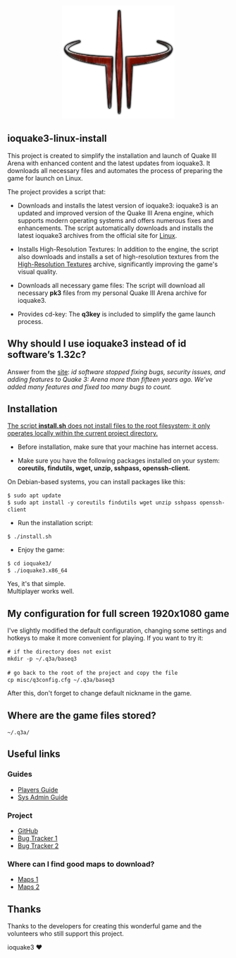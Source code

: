 <div align="center">
<img src="https://github.com/iikrllx/ioquake3-linux-install/blob/master/for-readme/header.webp">
</div>

## ioquake3-linux-install
This project is created to simplify the installation and launch of Quake III Arena with enhanced
content and the latest updates from ioquake3. It downloads all necessary files and automates the
process of preparing the game for launch on Linux.

The project provides a script that:

- Downloads and installs the latest version of ioquake3: ioquake3 is an updated and improved version
  of the Quake III Arena engine, which supports modern operating systems and offers numerous fixes
  and enhancements. The script automatically downloads and installs the latest ioquake3 archives from
  the official site for [Linux](https://ioquake3.org/get-it/).

- Installs High-Resolution Textures: In addition to the engine, the script also downloads and
  installs a set of high-resolution textures from the
  [High-Resolution Textures](https://ioquake3.org/extras/replacement_content/) archive,
  significantly improving the game's visual quality.

- Downloads all necessary game files: The script will download all necessary **pk3** files from my
  personal Quake III Arena archive for ioquake3.

- Provides cd-key: The **q3key** is included to simplify the game launch process.

## Why should I use ioquake3 instead of id software’s 1.32c?
Answer from the [site](https://ioquake3.org/help/players-guide/#whyioquake3):
*id software stopped fixing bugs, security issues, and adding features to Quake 3: Arena more than
fifteen years ago. We’ve added many features and fixed too many bugs to count.*

## Installation
<u>The script **install.sh** does not install files to the root filesystem; it only operates locally
within the current project directory.</u>

- Before installation, make sure that your machine has internet access.

- Make sure you have the following packages installed on your system: **coreutils, findutils, wget,
  unzip, sshpass, openssh-client.**

On Debian-based systems, you can install packages like this:
```
$ sudo apt update
$ sudo apt install -y coreutils findutils wget unzip sshpass openssh-client
```

- Run the installation script:
```
$ ./install.sh
```

- Enjoy the game:
```
$ cd ioquake3/
$ ./ioquake3.x86_64
```

Yes, it's that simple.</br>
Multiplayer works well.

## My configuration for full screen 1920x1080 game
I've slightly modified the default configuration, changing some settings and hotkeys to make it more
convenient for playing. If you want to try it:

```
# if the directory does not exist
mkdir -p ~/.q3a/baseq3

# go back to the root of the project and copy the file
cp misc/q3config.cfg ~/.q3a/baseq3
```

After this, don't forget to change default nickname in the game.

## Where are the game files stored?
```
~/.q3a/
```

## Useful links

### Guides
- [Players Guide](https://ioquake3.org/help/players-guide/)
- [Sys Admin Guide](https://ioquake3.org/help/sys-admin-guide/)

### Project
- [GitHub](https://github.com/ioquake/ioq3)
- [Bug Tracker 1](https://github.com/ioquake/ioq3/issues)
- [Bug Tracker 2](https://bugzilla.icculus.org/describecomponents.cgi?product=ioquake3)

### Where can I find good maps to download?
- [Maps 1](https://lvlworld.com/)
- [Maps 2](https://ru.ws.q3df.org/maps/)

## Thanks
Thanks to the developers for creating this wonderful game and the volunteers who still support this
project.

ioquake3 :heart:
